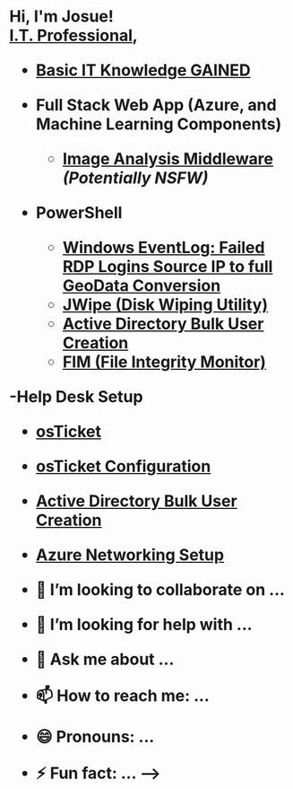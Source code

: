 <h1>Hi, I'm Josue! <br/><a href="https://github.com/josuecorralpro">I.T. Professional</a>,

- <b>[Basic IT Knowledge GAINED](https://github.com/JosueCorralPro/It-basics-what-i-learned)</b>
  
- <b>Full Stack Web App (Azure, and Machine Learning Components)</b>
  - [Image Analysis Middleware](https://github.com/JosueCorralPro/4chan-Image-Analysis-Middleware-C964) <b><i>(Potentially NSFW)</b></i>
- <b>PowerShell</b>
  - [Windows EventLog: Failed RDP Logins Source IP to full GeoData Conversion](https://github.com/JosueCorralPro/Sentinel-Lab)
  - [JWipe (Disk Wiping Utility)](https://github.com/JosueCorralPro/Jwipe.PowerShell)
  - [Active Directory Bulk User Creation](https://github.com/JosueCorralPro/AD_PS)
  - [FIM (File Integrity Monitor)](https://github.com/josuecorralpro/PowerShell-Integrity-FIM)

-<b>Help Desk Setup</b>
  - [osTicket](https://github.com/JosueCorralPro/osticket-setup)
  - [osTicket Configuration](https://github.com/JosueCorralPro/osTicket-Config)
  - [Active Directory Bulk User Creation](https://github.com/JosueCorralPro/AD_PS)
  - [Azure Networking Setup](https://github.com/JosueCorralPro/Azure-and-networking)

  
- 👯 I’m looking to collaborate on ...
- 🤔 I’m looking for help with ...
- 💬 Ask me about ...
- 📫 How to reach me: ...
- 😄 Pronouns: ...
- ⚡ Fun fact: ...
-->

